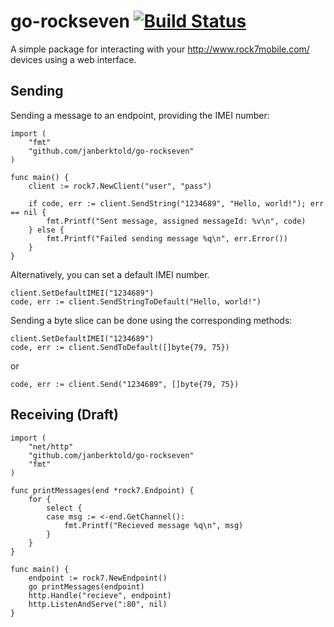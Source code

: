 # go-rockseven [![Build Status](https://travis-ci.org/JanBerktold/go-rockseven.svg)](https://travis-ci.org/JanBerktold/go-rockseven)

A simple package for interacting with your http://www.rock7mobile.com/ devices using a web interface.

## Sending

Sending a message to an endpoint, providing the IMEI number:

	import (
		"fmt"
		"github.com/janberktold/go-rockseven"
	)

	func main() {
		client := rock7.NewClient("user", "pass")

		if code, err := client.SendString("1234689", "Hello, world!"); err == nil {
			fmt.Printf("Sent message, assigned messageId: %v\n", code)
		} else {
			fmt.Printf("Failed sending message %q\n", err.Error())
		}
	}

Alternatively, you can set a default IMEI number.

	client.SetDefaultIMEI("1234689")
	code, err := client.SendStringToDefault("Hello, world!")


Sending a byte slice can be done using the corresponding methods:

	client.SetDefaultIMEI("1234689")
	code, err := client.SendToDefault([]byte{79, 75})

or

	code, err := client.Send("1234689", []byte{79, 75})

## Receiving (Draft)


	import (
		"net/http"
		"github.com/janberktold/go-rockseven"
		"fmt"
	)

	func printMessages(end *rock7.Endpoint) {
		for {
			select {
			case msg := <-end.GetChannel():
				fmt.Printf("Recieved message %q\n", msg)
			}
		}
	}

	func main() {
		endpoint := rock7.NewEndpoint()
		go printMessages(endpoint)
		http.Handle("recieve", endpoint)
		http.ListenAndServe(":80", nil)
	}
